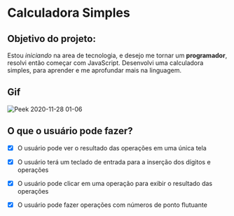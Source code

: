 # Calculadora Simples

## Objetivo do projeto:

Estou *iniciando* na area de tecnologia, e desejo me tornar um **programador**,  resolvi então começar com JavaScript. Desenvolvi uma calculadora simples, para aprender e me aprofundar mais na linguagem.

## Gif
![Peek 2020-11-28 01-06](https://user-images.githubusercontent.com/67978032/100493737-bfb1aa80-3118-11eb-918a-ffecbe1545b2.gif)

## O que o usuário pode fazer?

- [x] O usuário pode ver o resultado das operações em uma única tela
- [x] O usuário terá um teclado de entrada para a inserção dos dígitos e operações
- [x] O usuário pode clicar em uma operação para exibir o resultado das operações
- [x] O usuário pode fazer operações com números de ponto flutuante


